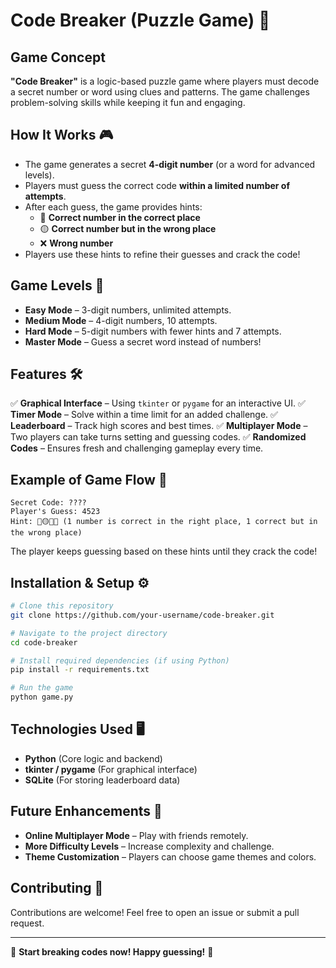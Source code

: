# Code Breaker (Puzzle Game) 🔐

## Game Concept
**"Code Breaker"** is a logic-based puzzle game where players must decode a secret number or word using clues and patterns. The game challenges problem-solving skills while keeping it fun and engaging.

## How It Works 🎮
- The game generates a secret **4-digit number** (or a word for advanced levels).
- Players must guess the correct code **within a limited number of attempts**.
- After each guess, the game provides hints:
  - 🔵 **Correct number in the correct place**
  - 🟡 **Correct number but in the wrong place**
  - ❌ **Wrong number**
- Players use these hints to refine their guesses and crack the code!

## Game Levels 🌟
- **Easy Mode** – 3-digit numbers, unlimited attempts.
- **Medium Mode** – 4-digit numbers, 10 attempts.
- **Hard Mode** – 5-digit numbers with fewer hints and 7 attempts.
- **Master Mode** – Guess a secret word instead of numbers!

## Features 🛠️
✅ **Graphical Interface** – Using `tkinter` or `pygame` for an interactive UI.
✅ **Timer Mode** – Solve within a time limit for an added challenge.
✅ **Leaderboard** – Track high scores and best times.
✅ **Multiplayer Mode** – Two players can take turns setting and guessing codes.
✅ **Randomized Codes** – Ensures fresh and challenging gameplay every time.

## Example of Game Flow 🎲
```
Secret Code: ????  
Player's Guess: 4523  
Hint: 🔵🟡❌❌ (1 number is correct in the right place, 1 correct but in the wrong place)  
```
The player keeps guessing based on these hints until they crack the code!

## Installation & Setup ⚙️
```bash
# Clone this repository
git clone https://github.com/your-username/code-breaker.git

# Navigate to the project directory
cd code-breaker

# Install required dependencies (if using Python)
pip install -r requirements.txt

# Run the game
python game.py
```

## Technologies Used 🖥️
- **Python** (Core logic and backend)
- **tkinter / pygame** (For graphical interface)
- **SQLite** (For storing leaderboard data)

## Future Enhancements 🚀
- **Online Multiplayer Mode** – Play with friends remotely.
- **More Difficulty Levels** – Increase complexity and challenge.
- **Theme Customization** – Players can choose game themes and colors.

## Contributing 🤝
Contributions are welcome! Feel free to open an issue or submit a pull request.


---
🚀 **Start breaking codes now! Happy guessing!** 🔐

